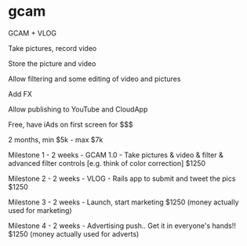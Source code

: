 gcam
====

GCAM + VLOG

Take pictures, record video

Store the picture and video

Allow filtering and some editing of video and pictures

Add FX

Allow publishing to YouTube and CloudApp

Free, have iAds on first screen for $$$

2 months, min $5k - max $7k

Milestone 1 - 2 weeks - GCAM 1.0 - Take pictures & video & filter & advanced filter controls [e.g. think of color correction] $1250

Milestone 2 - 2 weeks - VLOG - Rails app to submit and tweet the pics $1250

Milestone 3 - 2 weeks - Launch, start marketing $1250 (money actually used for marketing)

Milestone 4 - 2 weeks - Advertising push.. Get it in everyone's hands!! $1250 (money actually used for adverts)
